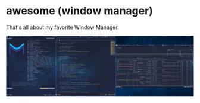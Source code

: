 # awesome (window manager)

That's all about my favorite Window Manager

![awesome rc.lua](https://github.com/jKy0n/Viamar-dotfiles/blob/master/Pictures/Viamar-PC-media/awesome-2025-07-15.png)